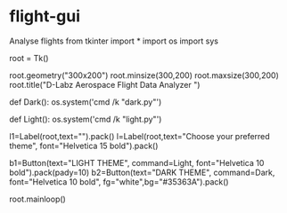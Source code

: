 # flight-gui
Analyse flights 
from tkinter import *
import os
import sys

root = Tk()

root.geometry("300x200")
root.minsize(300,200)
root.maxsize(300,200)
root.title("D-Labz Aerospace Flight Data Analyzer ")

def Dark():
    os.system('cmd /k "dark.py"')
    
def Light():
    os.system('cmd /k "light.py"')
    

l1=Label(root,text="").pack()
l=Label(root,text="Choose your preferred theme", font="Helvetica 15 bold").pack()

b1=Button(text="LIGHT THEME", command=Light, font="Helvetica 10 bold").pack(pady=10)
b2=Button(text="DARK THEME", command=Dark, font="Helvetica 10 bold", fg="white",bg="#35363A").pack()
 
root.mainloop()
